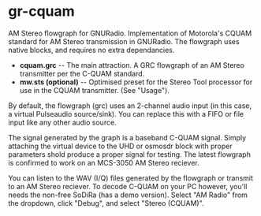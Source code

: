 gr-cquam
=====

AM Stereo flowgraph for GNURadio. Implementation of Motorola's CQUAM standard for AM Stereo transmission in GNURadio. The flowgraph uses native blocks, and requires no extra dependancies.

* **cquam.grc** -- The main attraction. A GRC flowgraph of an AM Stereo transmitter per the C-QUAM standard.
* **mw.sts (optional)** -- Optimised preset for the Stereo Tool processor for use in the CQUAM transmitter. (See "Usage").

By default, the flowgraph (grc) uses an 2-channel audio input (in this case, a virtual Pulseaudio source/sink). You can replace this with a FIFO or file input like any other audio source.

The signal generated by the graph is a baseband C-QUAM signal. Simply attaching the virtual device to the UHD or osmosdr block with proper parameters shold produce a proper signal for testing. The latest flowgraph is confirmed to work on an MCS-3050 AM Stereo reciever.

You can listen to the WAV (I/Q) files generated by the flowgraph or transmit to an AM Stereo reciever. To decode C-QUAM on your PC however, you'll needs the non-free SoDiRa (has a demo version). Select "AM Radio" from the dropdown, click "Debug", and select "Stereo (CQUAM)".
